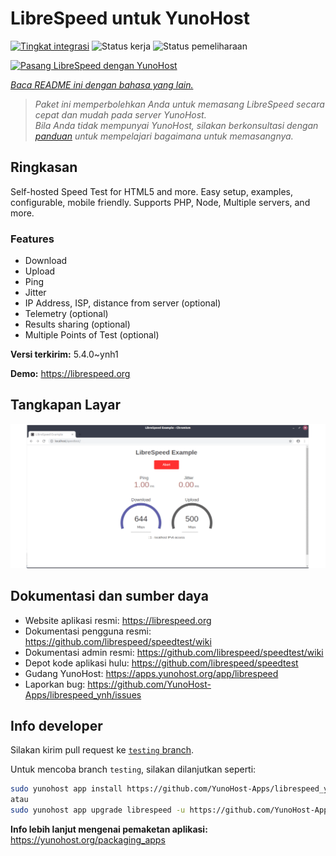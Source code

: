 <!--
N.B.: README ini dibuat secara otomatis oleh <https://github.com/YunoHost/apps/tree/master/tools/readme_generator>
Ini TIDAK boleh diedit dengan tangan.
-->

# LibreSpeed untuk YunoHost

[![Tingkat integrasi](https://dash.yunohost.org/integration/librespeed.svg)](https://ci-apps.yunohost.org/ci/apps/librespeed/) ![Status kerja](https://ci-apps.yunohost.org/ci/badges/librespeed.status.svg) ![Status pemeliharaan](https://ci-apps.yunohost.org/ci/badges/librespeed.maintain.svg)

[![Pasang LibreSpeed dengan YunoHost](https://install-app.yunohost.org/install-with-yunohost.svg)](https://install-app.yunohost.org/?app=librespeed)

*[Baca README ini dengan bahasa yang lain.](./ALL_README.md)*

> *Paket ini memperbolehkan Anda untuk memasang LibreSpeed secara cepat dan mudah pada server YunoHost.*  
> *Bila Anda tidak mempunyai YunoHost, silakan berkonsultasi dengan [panduan](https://yunohost.org/install) untuk mempelajari bagaimana untuk memasangnya.*

## Ringkasan

Self-hosted Speed Test for HTML5 and more. Easy setup, examples, configurable, mobile friendly. Supports PHP, Node, Multiple servers, and more.

### Features

- Download
- Upload
- Ping
- Jitter
- IP Address, ISP, distance from server (optional)
- Telemetry (optional)
- Results sharing (optional)
- Multiple Points of Test (optional)


**Versi terkirim:** 5.4.0~ynh1

**Demo:** <https://librespeed.org>

## Tangkapan Layar

![Tangkapan Layar pada LibreSpeed](./doc/screenshots/screenshot.png)

## Dokumentasi dan sumber daya

- Website aplikasi resmi: <https://librespeed.org>
- Dokumentasi pengguna resmi: <https://github.com/librespeed/speedtest/wiki>
- Dokumentasi admin resmi: <https://github.com/librespeed/speedtest/wiki>
- Depot kode aplikasi hulu: <https://github.com/librespeed/speedtest>
- Gudang YunoHost: <https://apps.yunohost.org/app/librespeed>
- Laporkan bug: <https://github.com/YunoHost-Apps/librespeed_ynh/issues>

## Info developer

Silakan kirim pull request ke [`testing` branch](https://github.com/YunoHost-Apps/librespeed_ynh/tree/testing).

Untuk mencoba branch `testing`, silakan dilanjutkan seperti:

```bash
sudo yunohost app install https://github.com/YunoHost-Apps/librespeed_ynh/tree/testing --debug
atau
sudo yunohost app upgrade librespeed -u https://github.com/YunoHost-Apps/librespeed_ynh/tree/testing --debug
```

**Info lebih lanjut mengenai pemaketan aplikasi:** <https://yunohost.org/packaging_apps>
